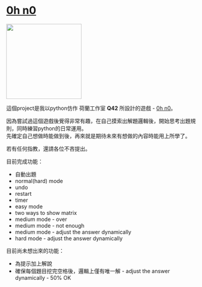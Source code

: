 # [0h n0](https://play.google.com/store/apps/details?id=com.q42.ohno&hl=zh_TW&gl=US)

<img src="https://play-lh.googleusercontent.com/gVwGjj0pto-qwm034ZcPYwPQ5_byZ3facahoMYT-Rt_qPX2Vt6IZOOPZhFjQALoQU-Sj=w480-h960-rw" width="200px" />

這個project是我以python仿作 荷蘭工作室 **Q42** 所設計的遊戲 - [0h n0](https://play.google.com/store/apps/details?id=com.q42.ohno&hl=zh_TW&gl=US)。

因為嘗試過這個遊戲後覺得非常有趣，在自己摸索出解題邏輯後，開始思考出題規則，同時練習python的日常運用。  
先確定自己想做時能做到後，再來就是期待未來有想做的內容時能用上所學了。

若有任何指教，還請各位不吝提出。


目前完成功能：
- 自動出題
- normal(hard) mode
- undo
- restart
- timer
- easy mode 
- two ways to show matrix
- medium mode - over
- medium mode - not enough
- medium mode - adjust the answer dynamically
- hard mode - adjust the answer dynamically


目前尚未想出來的功能：
- 為提示加上解說
- 確保每個題目挖完空格後，邏輯上僅有唯一解 - adjust the answer dynamically - 50% OK
